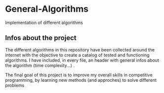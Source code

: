 # General-Algorithms
Implementation of different algorithms

## **Infos about the project**
The different algorithms in this repository have been collected around the internet with the objective to create a catalog of tested and functioning algorithms.
I have included, in every file, an header with general infos about the algorithm (time complexity...) .

The final goal of this project is to improve my overall skills in competitive programming, by learning new methods (and approches) to solve different problems
